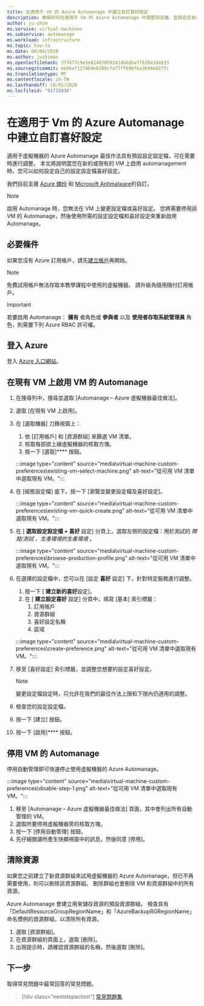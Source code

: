 ```yaml
---
title: 在適用于 Vm 的 Azure Automanage 中建立自訂喜好設定
description: 瞭解如何在適用于 Vm 的 Azure Automanage 中調整設定檔，並設定您自己的喜好設定。
author: ju-shim
ms.service: virtual-machines
ms.subservice: automanage
ms.workload: infrastructure
ms.topic: how-to
ms.date: 09/04/2020
ms.author: jushiman
ms.openlocfilehash: 377677c9e5e81487059241db68baff639a3de033
ms.sourcegitcommit: eb6bef1274b9e6390c7a77ff69bf6a3b94e827fc
ms.translationtype: MT
ms.contentlocale: zh-TW
ms.lasthandoff: 10/05/2020
ms.locfileid: "91715036"
---
```

# <a name="create-a-custom-preference-in-azure-automanage-for-vms"></a>在適用于 Vm 的 Azure Automanage 中建立自訂喜好設定

適用于虛擬機器的 Azure Automanage 最佳作法具有預設設定設定檔，可在需要時進行調整。 本文將說明當您在新的或現有的 VM 上啟用 automanagement 時，您可以如何設定自己的設定設定檔喜好設定。

我們目前支援 [Azure 備份](..\backup\backup-azure-arm-vms-prepare.md#create-a-custom-policy) 和 [Microsoft Antimalware](../security/fundamentals/antimalware.md#default-and-custom-antimalware-configuration)的自訂。


> [!NOTE]
> 啟用 Automanage 時，您無法在 VM 上變更設定檔或喜好設定。 您將需要停用該 VM 的 Automanage，然後使用所需的設定設定檔和喜好設定來重新啟用 Automanage。


## <a name="prerequisites"></a>必要條件

如果您沒有 Azure 訂用帳戶，請先[建立帳戶](https://azure.microsoft.com/pricing/purchase-options/pay-as-you-go/)再開始。

> [!NOTE]
> 免費試用帳戶無法存取本教學課程中使用的虛擬機器。 請升級為隨用隨付訂用帳戶。

> [!IMPORTANT]
> 若要啟用 Automanage： **擁有** 者角色或 **參與者** 以及 **使用者存取系統管理員** 角色，則需要下列 Azure RBAC 許可權。


## <a name="sign-in-to-azure"></a>登入 Azure

登入 [Azure 入口網站](https://portal.azure.com/)。


## <a name="enable-automanage-for-vms-on-an-existing-vm"></a>在現有 VM 上啟用 VM 的 Automanage

1. 在搜尋列中，搜尋並選取 [Automanage – Azure 虛擬機器最佳做法]。

2. 選取 [在現有 VM 上啟用]。

3. 在 [選取機器] 刀鋒視窗上：
    1. 依 [訂用帳戶] 和 [資源群組] 來篩選 VM 清單。
    1. 核取每部欲上線虛擬機器的核取方塊。
    1. 按一下 [選取]**** 按鈕。

    :::image type="content" source="media\virtual-machine-custom-preferences\existing-vm-select-machine.png" alt-text="從可用 VM 清單中選取現有 VM。":::

4. 在 [組態設定檔] 底下，按一下 [瀏覽並變更設定檔及喜好設定]。

    :::image type="content" source="media\virtual-machine-custom-preferences\existing-vm-quick-create.png" alt-text="從可用 VM 清單中選取現有 VM。":::

5. 在 [ **選取設定設定檔 + 喜好** 設定] 分頁上，選取左側的設定檔：用於測試的 *開發/測試* *、生產環境的生產環境* 。

    :::image type="content" source="media\virtual-machine-custom-preferences\browse-production-profile.png" alt-text="從可用 VM 清單中選取現有 VM。":::

6. 在選擇的設定檔中，您可以在 [設定 **喜好** 設定] 下，針對特定服務進行調整。
    1. 按一下 [ **建立新的喜好**設定]。
    1. 在 [ **建立設定喜好** 設定] 分頁中，填寫 [基本] 索引標籤：
        1. 訂用帳戶
        1. 資源群組
        1. 喜好設定名稱
        1. 區域

    :::image type="content" source="media\virtual-machine-custom-preferences\create-preference.png" alt-text="從可用 VM 清單中選取現有 VM。":::

7. 移至 [喜好設定] 索引標籤，並調整您想要的設定喜好設定。
        
    > [!NOTE]
    > 變更設定檔設定時，只允許在我們的最佳作法上限和下限內仍適用的調整。

8. 檢查您的設定設定檔。
9. 按一下 [建立] 按鈕。

10. 按一下 [啟用]**** 按鈕。


## <a name="disable-automanage-for-vms"></a>停用 VM 的 Automanage

停用自動管理即可快速停止使用虛擬機器的 Azure Automanage。

:::image type="content" source="media\virtual-machine-custom-preferences\disable-step-1.png" alt-text="從可用 VM 清單中選取現有 VM。":::

1. 移至 [Automanage – Azure 虛擬機器最佳做法] 頁面，其中會列出所有自動管理的 VM。
1. 選取所要停用虛擬機器旁的核取方塊。
1. 按一下 [停用自動管理] 按鈕。
1. 先仔細閱讀所產生快顯視窗中的訊息，然後同意 [停用]。


## <a name="clean-up-resources"></a>清除資源

如果您之前建立了新資源群組來試用虛擬機器的 Azure Automanage，但已不再需要使用，則可以刪除該資源群組。 刪除群組也會刪除 VM 和資源群組中的所有資源。

Azure Automanage 會建立用來儲存資源的預設資源群組。 檢查具有「DefaultResourceGroupRegionName」和「AzureBackupRGRegionName」命名慣例的資源群組，以清除所有資源。

1. 選取 [資源群組]。
1. 在資源群組的頁面上，選取 [刪除]。
1. 出現提示時，請確認資源群組的名稱，然後選取 [刪除]。


## <a name="next-steps"></a>下一步 

取得常見問題中最常回答的常見問題。 

> [!div class="nextstepaction"]
> [常見問題集](faq.md)